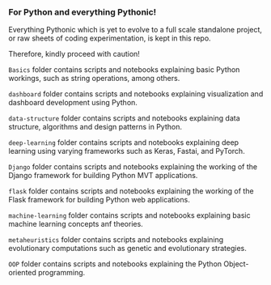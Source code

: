 ### For Python and everything Pythonic!

Everything Pythonic which is yet to evolve to a full scale standalone project, or raw sheets of coding experimentation, is kept in this repo. 

Therefore, kindly proceed with caution!

`Basics` folder contains scripts and notebooks explaining basic Python workings, such as string operations, among others.

`dashboard` folder contains scripts and notebooks explaining visualization and dashboard development using Python.

`data-structure` folder contains scripts and notebooks explaining data structure, algorithms and design patterns in Python.

`deep-learning` folder contains scripts and notebooks explaining deep learning using varying frameworks such as Keras, Fastai, and PyTorch.

`Django` folder contains scripts and notebooks explaining the working of the Django framework for building Python MVT applications.

`flask` folder contains scripts and notebooks explaining the working of the Flask framework for building Python web applications.

`machine-learning` folder contains scripts and notebooks explaining basic machine learning concepts anf theories.

`metaheuristics` folder contains scripts and notebooks explaining evolutionary computations such as genetic and evolutionary strategies.

`OOP` folder contains scripts and notebooks explaining the Python Object-oriented programming.

